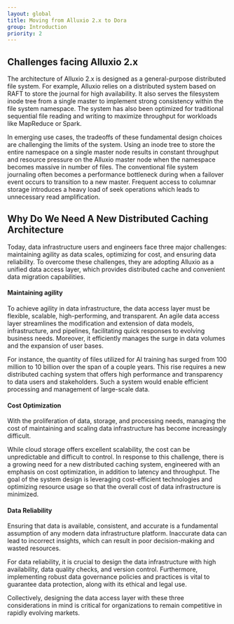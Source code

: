 ```yaml
---
layout: global
title: Moving from Alluxio 2.x to Dora
group: Introduction
priority: 2
---
```



## Challenges facing Alluxio 2.x 

The architecture of Alluxio 2.x is designed as a general-purpose distributed file system.
For example, Alluxio relies on a distributed system based on RAFT to store the journal for high availability.
It also serves the filesystem inode tree from a single master to implement strong consistency within the file system namespace.
The system has also been optimized for traditional sequential file reading and writing to maximize throughput for workloads like MapReduce or Spark.

In emerging use cases, the tradeoffs of these fundamental design choices are challenging the limits of the system.
Using an inode tree to store the entire namespace on a single master node results in constant throughput and resource pressure on the Alluxio master node when the namespace becomes massive in number of files.
The conventional file system journaling often becomes a performance bottleneck during when a failover event occurs to transition to a new master.
Frequent access to columnar storage introduces a heavy load of seek operations which leads to unnecessary read amplification.

## Why Do We Need A New Distributed Caching Architecture

Today, data infrastructure users and engineers face three major challenges:
maintaining agility as data scales, optimizing for cost, and ensuring data reliability.
To overcome these challenges, they are adopting Alluxio as a unified data access layer, which provides distributed cache and convenient data migration capabilities.

#### Maintaining agility

To achieve agility in data infrastructure, the data access layer must be flexible, scalable, high-performing, and transparent.
An agile data access layer streamlines the modification and extension of data models, infrastructure, and pipelines,
facilitating quick responses to evolving business needs.
Moreover, it efficiently manages the surge in data volumes and the expansion of user bases.

For instance, the quantity of files utilized for AI training has surged from 100 million to 10 billion over the span of a couple years.
This rise requires a new distributed caching system that offers high performance and transparency to data users and stakeholders.
Such a system would enable efficient processing and management of large-scale data.

#### Cost Optimization

With the proliferation of data, storage, and processing needs, managing the cost of maintaining and scaling data infrastructure has become increasingly difficult.

While cloud storage offers excellent scalability, the cost can be unpredictable and difficult to control.
In response to this challenge, there is a growing need for a new distributed caching system, engineered with an emphasis on cost optimization, in addition to latency and throughput.
The goal of the system design is leveraging cost-efficient technologies and optimizing resource usage so that the overall cost of data infrastructure is minimized.

#### Data Reliability

Ensuring that data is available, consistent, and accurate is a fundamental assumption of any modern data infrastructure platform.
Inaccurate data can lead to incorrect insights, which can result in poor decision-making and wasted resources.

For data reliability, it is crucial to design the data infrastructure with high availability, data quality checks, and version control.
Furthermore, implementing robust data governance policies and practices is vital to guarantee data protection, along with its ethical and legal use.

Collectively, designing the data access layer with these three considerations in mind is critical for organizations to remain competitive in rapidly evolving markets.
